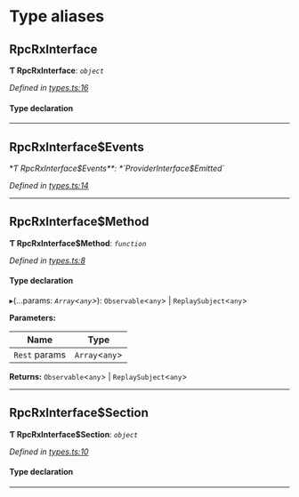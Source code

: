 

# Type aliases

<a id="rpcrxinterface"></a>

##  RpcRxInterface

**Ƭ RpcRxInterface**: *`object`*

*Defined in [types.ts:16](https://github.com/polkadot-js/api/blob/e802b8e/packages/rpc-rx/src/types.ts#L16)*

#### Type declaration

___
<a id="rpcrxinterface_events"></a>

##  RpcRxInterface$Events

**Ƭ RpcRxInterface$Events**: *`ProviderInterface$Emitted`*

*Defined in [types.ts:14](https://github.com/polkadot-js/api/blob/e802b8e/packages/rpc-rx/src/types.ts#L14)*

___
<a id="rpcrxinterface_method"></a>

##  RpcRxInterface$Method

**Ƭ RpcRxInterface$Method**: *`function`*

*Defined in [types.ts:8](https://github.com/polkadot-js/api/blob/e802b8e/packages/rpc-rx/src/types.ts#L8)*

#### Type declaration
▸(...params: *`Array`<`any`>*):  `Observable`<`any`> &#124; `ReplaySubject`<`any`>

**Parameters:**

| Name | Type |
| ------ | ------ |
| `Rest` params | `Array`<`any`> |

**Returns:**  `Observable`<`any`> &#124; `ReplaySubject`<`any`>

___
<a id="rpcrxinterface_section"></a>

##  RpcRxInterface$Section

**Ƭ RpcRxInterface$Section**: *`object`*

*Defined in [types.ts:10](https://github.com/polkadot-js/api/blob/e802b8e/packages/rpc-rx/src/types.ts#L10)*

#### Type declaration

[index: `string`]: [RpcRxInterface$Method](_types_.md#rpcrxinterface_method)

___

